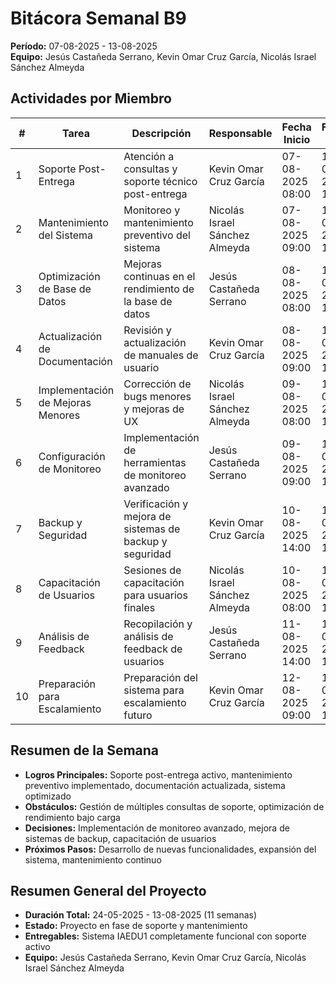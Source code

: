 # Bitácora Semanal B9
**Período:** 07-08-2025 - 13-08-2025  
**Equipo:** Jesús Castañeda Serrano, Kevin Omar Cruz García, Nicolás Israel Sánchez Almeyda

## Actividades por Miembro

| # | Tarea | Descripción | Responsable | Fecha Inicio | Fecha Fin | Evidencias | Observaciones |
|---|-------|-------------|-------------|--------------|-----------|------------|---------------|
| 1 | Soporte Post-Entrega | Atención a consultas y soporte técnico post-entrega | Kevin Omar Cruz García | 07-08-2025 08:00 | 13-08-2025 17:00 | tickets de soporte, documentación de consultas | Soporte técnico activo para usuarios finales |
| 2 | Mantenimiento del Sistema | Monitoreo y mantenimiento preventivo del sistema | Nicolás Israel Sánchez Almeyda | 07-08-2025 09:00 | 13-08-2025 16:00 | logs de sistema, reportes de rendimiento | Sistema funcionando de manera óptima |
| 3 | Optimización de Base de Datos | Mejoras continuas en el rendimiento de la base de datos | Jesús Castañeda Serrano | 08-08-2025 08:00 | 12-08-2025 15:00 | consultas optimizadas, índices mejorados | Base de datos optimizada para mayor eficiencia |
| 4 | Actualización de Documentación | Revisión y actualización de manuales de usuario | Kevin Omar Cruz García | 08-08-2025 09:00 | 11-08-2025 14:00 | manuales actualizados, guías de usuario | Documentación actualizada con las últimas funcionalidades |
| 5 | Implementación de Mejoras Menores | Corrección de bugs menores y mejoras de UX | Nicolás Israel Sánchez Almeyda | 09-08-2025 08:00 | 12-08-2025 17:00 | correcciones de bugs, mejoras de interfaz | Interfaz más intuitiva y estable |
| 6 | Configuración de Monitoreo | Implementación de herramientas de monitoreo avanzado | Jesús Castañeda Serrano | 09-08-2025 09:00 | 13-08-2025 12:00 | dashboards de monitoreo, alertas configuradas | Sistema de monitoreo en tiempo real |
| 7 | Backup y Seguridad | Verificación y mejora de sistemas de backup y seguridad | Kevin Omar Cruz García | 10-08-2025 14:00 | 13-08-2025 16:00 | backups verificados, auditoría de seguridad | Sistemas de seguridad reforzados |
| 8 | Capacitación de Usuarios | Sesiones de capacitación para usuarios finales | Nicolás Israel Sánchez Almeyda | 10-08-2025 08:00 | 12-08-2025 18:00 | sesiones de capacitación, materiales de entrenamiento | Usuarios capacitados en el uso del sistema |
| 9 | Análisis de Feedback | Recopilación y análisis de feedback de usuarios | Jesús Castañeda Serrano | 11-08-2025 14:00 | 13-08-2025 19:00 | reportes de feedback, análisis de satisfacción | Feedback analizado para futuras mejoras |
| 10 | Preparación para Escalamiento | Preparación del sistema para escalamiento futuro | Kevin Omar Cruz García | 12-08-2025 09:00 | 13-08-2025 17:00 | arquitectura escalable, documentación técnica | Sistema preparado para crecimiento futuro |

## Resumen de la Semana
- **Logros Principales:** Soporte post-entrega activo, mantenimiento preventivo implementado, documentación actualizada, sistema optimizado
- **Obstáculos:** Gestión de múltiples consultas de soporte, optimización de rendimiento bajo carga
- **Decisiones:** Implementación de monitoreo avanzado, mejora de sistemas de backup, capacitación de usuarios
- **Próximos Pasos:** Desarrollo de nuevas funcionalidades, expansión del sistema, mantenimiento continuo

## Resumen General del Proyecto
- **Duración Total:** 24-05-2025 - 13-08-2025 (11 semanas)
- **Estado:** Proyecto en fase de soporte y mantenimiento
- **Entregables:** Sistema IAEDU1 completamente funcional con soporte activo
- **Equipo:** Jesús Castañeda Serrano, Kevin Omar Cruz García, Nicolás Israel Sánchez Almeyda 
